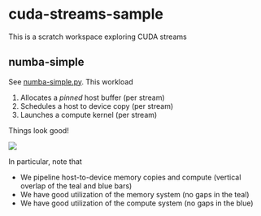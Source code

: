 # cuda-streams-sample

This is a scratch workspace exploring CUDA streams

## numba-simple

See [numba-simple.py](./numba-simple.py). This workload

1. Allocates a *pinned* host buffer (per stream)
2. Schedules a host to device copy (per stream)
3. Launches a compute kernel (per stream)

Things look good!

![](https://github.com/user-attachments/assets/92c9fbcf-5975-457d-af5d-1064439bdb0a)


In particular, note that

- We pipeline host-to-device memory copies and compute (vertical overlap of the teal and blue bars)
- We have good utilization of the memory system (no gaps in the teal)
- We have good utilization of the compute system (no gaps in the blue)

